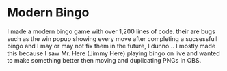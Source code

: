 # Modern Bingo

I made a modern bingo game with over 1,200 lines of code.
their are bugs such as the win popup showing every move after completing a sucsessfull bingo and I may or may not fix them in the future, I dunno... I mostly made this because I saw Mr. Here (Jimmy Here) playing bingo on live and wanted to make something better then moving and duplicating PNGs in OBS.
